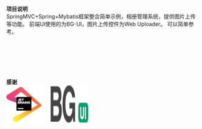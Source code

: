 **项目说明**
<br/>
SpringMVC+Spring+Mybatis框架整合简单示例，相册管理系统，提供图片上传等功能。 
前端UI使用的为BG-UI，图片上传控件为Web Uploader。
可以简单参考。

<br/>
<br/>
<br/>
<br/>
<br/>

**感谢**
<br/>
<img width="100" height="100" src="https://github.com/yuke198907/awt/blob/master/WebContent/awt/jetbrains.png"/> &nbsp; &nbsp;<img width="100" height="100" src="https://github.com/yuke198907/awt/blob/master/WebContent/awt/BGUI.png"/>
